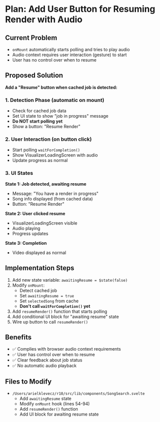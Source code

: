 # Plan: Add User Button for Resuming Render with Audio

## Current Problem
- `onMount` automatically starts polling and tries to play audio
- Audio context requires user interaction (gesture) to start
- User has no control over when to resume

## Proposed Solution

**Add a "Resume" button when cached job is detected:**

### 1. Detection Phase (automatic on mount)
- Check for cached job data
- Set UI state to show "job in progress" message
- **Do NOT start polling yet**
- Show a button: "Resume Render"

### 2. User Interaction (on button click)
- Start polling `waitForCompletion()`
- Show VisualizerLoadingScreen with audio
- Update progress as normal

### 3. UI States

**State 1: Job detected, awaiting resume**
- Message: "You have a render in progress"
- Song info displayed (from cached data)
- Button: "Resume Render"

**State 2: User clicked resume**
- VisualizerLoadingScreen visible
- Audio playing
- Progress updates

**State 3: Completion**
- Video displayed as normal

## Implementation Steps

1. Add new state variable: `awaitingResume = $state(false)`
2. Modify `onMount`:
   - Detect cached job
   - Set `awaitingResume = true`
   - Set `selectedSong` from cache
   - **Don't call `waitForCompletion()` yet**
3. Add `resumeRender()` function that starts polling
4. Add conditional UI block for "awaiting resume" state
5. Wire up button to call `resumeRender()`

## Benefits
- ✅ Complies with browser audio context requirements
- ✅ User has control over when to resume
- ✅ Clear feedback about job status
- ✅ No automatic audio playback

## Files to Modify
- `/Users/arielklevecz/r10/src/lib/components/SongSearch.svelte`
  - Add `awaitingResume` state
  - Modify `onMount` hook (lines 54-94)
  - Add `resumeRender()` function
  - Add UI block for awaiting resume state
